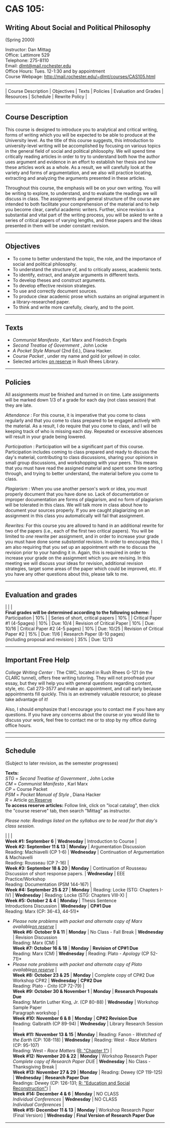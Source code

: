 # **CAS 105:**

## **Writing About Social and Political Philosophy**  
  
(Spring 2000)





Instructor: Dan Mittag  
Office: Lattimore 529  
Telephone: 275-8110  
Email: [ dlmt@mail.rochester.edu](mailto:dlmt@mail.rochester.edu)  
Office Hours: Tues. 12-1:30 and by appointment  
Course Webpage: http://mail.rochester.edu/~dlmt/courses/CAS105.html  

* * *

| Course Description | Objectives | Texts | Policies | Evaluation and Grades |
Resources | Schedule | Rewrite Policy |

* * *

## Course Description

This course is designed to introduce you to analytical and critical writing,
forms of writing which you will be expected to be able to produce at the
University level. As the title of this course suggests, this introduction to
university-level writing will be accomplished by focusing on various topics in
the general field of social and political philosophy. We will spend time
critically reading articles in order to try to understand both how the author
uses argument and evidence in an effort to establish her thesis and how these
articles work as a whole. As a result, we will carefully look at the variety
and forms of argumentation, and we also will practice locating, extracting and
analyzing the arguments presented in these articles.

Throughout this course, the emphasis will be on your own writing. You will be
writing to explore, to understand, and to evaluate the readings we will
discuss in class. The assignments and general structure of the course are
intended to both facilitate your comprehension of the material and to help you
become clear, careful academic writers. Further, since revision is a
substantial and vital part of the writing process, you will be asked to write
a series of critical papers of varying lengths, and these papers and the ideas
presented in them will be under constant revision.

* * *

## Objectives

  * To come to better understand the topic, the role, and the importance of social and political philosophy. 
  * To understand the structure of, and to critically assess, academic texts. 
  * To identify, extract, and analyze arguments in different texts. 
  * To develop theses and construct arguments. 
  * To develop effective revision strategies. 
  * To use and correctly document sources. 
  * To produce clear academic prose which sustains an original argument in a library-researched paper. 
  * To think and write more carefully, clearly, and to the point. 

* * *

## Texts

  * _Communist Manifesto_ , Karl Marx and Friedrich Engels 
  * _Second Treatise of Government_ , John Locke 
  * _A Pocket Style Manual_ (2nd Ed.), Diana Hacker. 
  * _Course Packet_ , under my name and gold (or yellow) in color. 
  * Selected articles [on reserve](http://groucho.lib.rochester.edu) in Rush Rhees Library. 

* * *

## Policies

All assignments _must_ be finished and turned in on time. Late assignments
will be marked down 1/3 of a grade for each day (not class session) that they
are late.

_Attendance_ : For this course, it is imperative that you come to class
regularly and that you come to class prepared to be engaged actively with the
material. As a result, I do require that you come to class, and I will be
keeping track of who is missing each day. Repeated or excessive absences will
result in your grade being lowered.

_Participation_ : Participation will be a significant part of this course.
Participation includes coming to class prepared and ready to discuss the day's
material, contributing to class discussions, sharing your opinions in small
group discussions, and workshopping with your peers. This means that you must
have read the assigned material and spent some time sorting through, and
trying to better understand, the material before you come to class.

_Plagiarism_ : When you use another person's work or idea, you must properly
document that you have done so. Lack of documentation or improper
documentation are forms of plagiarism, and no form of plagiarism will be
tolerated in this class. We will talk more in class about how to document your
sources properly. If you are caught plagiarizing on an assignment in this
class you automatically will fail that assignment.

_Rewrites:_ For this course you are allowed to hand in an additional rewrite
for two of the papers (i.e., each of the first two critical papers). You will
be limited to _one_ rewrite per assignment, and in order to increase your
grade you must have done some _substantial_ revision. In order to encourage
this, I am also requiring that you set up an appointment with me to discuss
the revision prior to your handing it in. Again, this is required in order to
increase your grade on the assignment which you are revising. In this meeting
we will discuss your ideas for revision, additional revision strategies,
target some areas of the paper which could be improved, etc. If you have any
other questions about this, please talk to me.

* * *

## Evaluation and grades

|  |  |  
**Final grades will be determined according to the following scheme:** |
Participation |  10% |  | Series of short, critical papers | 10% |  |
Critical Paper #1 (4-5pages) | 10% | Due: 10/4  |  Revision of Critical Paper
| 10% | Due: 10/16  |  Critical Paper #2 (4-5 pages) | 10% | Due: 10/25  |
Revision of Critical Paper #2 | 15% | Due: 11/6  |  Research Paper (8-10
pages)  
(including proposal and revision) | 35% | Due: 12/13

* * *

## Important Free Help

_College Writing Center_ : The CWC, located in Rush Rhees G-121 (in the CLARC
tunnel), offers free writing tutoring. They will not proofread your essay, but
they will help you with general questions regarding content, style, etc. Call
273-3577 and make an appointment, and call early because appointments fill
quickly. This is an extremely valuable resource; so please take advantage of
it!

Also, I should emphasize that I encourage you to contact me if you have any
questions. If you have any concerns about the course or you would like to
discuss your work, feel free to contact me or to stop by my office during
office hours.

* * *

* * *

## Schedule

(Subject to later revision, as the semester progresses)

**Texts:**  
_STG_ = _Second Treatise of Government_ , John Locke  
_CM_ = _Communist Manifesto_ , Karl Marx  
_CP_ = Course Packet  
_PSM_ = _Pocket Manual of Style_ , Diana Hacker  
_R_ = Article [on Reserve](http://groucho.lib.rochester.edu)  
  **To access reserve articles:** Follow link, click on "local catalog", then
click the "course reserve" tab, then search "Mittag" as instructor.

_Please note: Readings listed on the syllabus are to be read for that day's
class session._

|  |  |  
**Week #1: September 6** | **Wednesday** |  Introduction to Course  |  
**Week #2: September 11 & 13** | **Monday** |  Argumentation Discussion  
Reading: Machiavelli (CP 1-6)  | **Wednesday** |  Continuation of
Argumentation  & Machiavelli  
Reading: Rousseau (CP 7-16)  |  
**Week #3: September 18 & 20** | **Monday** |  Continuation of Rousseau  
Discussion of short response papers.  | **Wednesday** |  EEE Practice/Workshop  
Reading: Documentation (PSM 144-167)  |  
**Week #4: September 25 & 27** | **Monday** |  Reading: Locke (STG: Chapters
I-IV)  | **Wednesday** |  Reading: Locke (STG: Chapters VIII-X)  |  
**Week #5: October 2 & 4** | **Monday** |  Thesis Sentence  
Introductions Discussion  | **Wednesday** | **CP#1 Due**  
Reading: Marx (CP: 36-43, 44-51)*  
* _Please note problems with packet and alternate copy of Marx available[on reserve](http://groucho.lib.rochester.edu)_ |   
**Week #6: October 9 & 11** | **Monday** |  No Class - Fall Break |
**Wednesday** |  Revision Discussion  
Reading: Marx (CM)  |  
**Week #7: October 16 & 18** | **Monday** | **Revision of CP#1 Due**  
Reading: Marx (CM)  | **Wednesday** |  Reading: Plato - _Apology_ (CP 52-71)*  
* _Please note problems with packet and alternate copy of Plato available[on reserve](http://groucho.lib.rochester.edu)_ |   
**Week #8: October 23 & 25** | **Monday** |  Complete copy of CP#2 Due  
Workshop CP#2  | **Wednesday** | **CP#2 Due**  
Reading: Plato - _Crito_ (CP 72-79)  |  
**Week #9: October 30 & November 1** | **Monday** | **Research Proposals Due**  
Reading: Martin Luther King, Jr. (CP 80-88)  | **Wednesday** |  Workshop
Sample Paper  
Paragraph workshop  |  
**Week #10: November 6 & 8** | **Monday** | **CP#2 Revision Due**  
Reading: Galbraith (CP 89-94)  | **Wednesday** |  Library Research Session  |  
**Week #11: November 13 & 15** | **Monday** |  Reading: Fanon - _Wretched of
the Earth_ (CP: 108-118)  | **Wednesday** |  Reading: West - _Race Matters_
(CP: 95-107)  
Reading: West - _Race Matters_ ([R: "Chapter
1"](http://groucho.lib.rochester.edu))  |  
**Week #12: November 20 & 22** | **Monday** |  Workshop Research Paper  
_Complete copy of Research Paper DUE_ | **Wednesday** |  No Class -
Thanksgiving Break |  
**Week #13: November 27 & 29** | **Monday** |  Reading: Dewey (CP 119-125)  |
**Wednesday** | **Research Paper Due**  
Readings: Dewey (CP: 126-131; [R: "Education and Social
Reconstruction"](http://groucho.lib.rochester.edu))  |  
**Week #14: December 4 & 6** | **Monday** |  NO CLASS  
_Individual Conferences_ | **Wednesday** |  NO CLASS  
_Individual Conferences_ |  
**Week #15: December 11 & 13** | **Monday** |  Workshop Research Paper (Final
Version)  | **Wednesday** | **Final Version of Research Paper Due**

* * *

